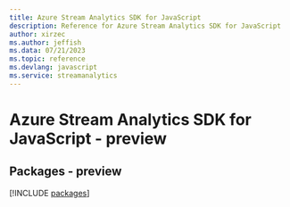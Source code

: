 ```yaml
---
title: Azure Stream Analytics SDK for JavaScript
description: Reference for Azure Stream Analytics SDK for JavaScript
author: xirzec
ms.author: jeffish
ms.data: 07/21/2023
ms.topic: reference
ms.devlang: javascript
ms.service: streamanalytics
---
```

# Azure Stream Analytics SDK for JavaScript - preview
## Packages - preview
[!INCLUDE [packages](stream-analytics-index.md)]